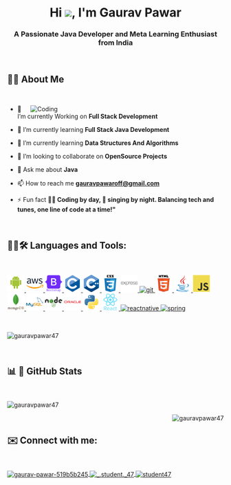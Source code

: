 <h1 align="center">Hi <img src="https://media.giphy.com/media/hvRJCLFzcasrR4ia7z/giphy.gif" width="30px">, I'm Gaurav Pawar</h1>
<h3 align="center">A Passionate Java Developer and Meta Learning Enthusiast from India</h3> <br>


<!-- About Me -->

<h2> 🙋‍♂️ About Me</h2> <br>
<div>
    <img align="right" alt="Coding" width="450" src="https://cdn.dribbble.com/users/1162077/screenshots/3848914/programmer.gif">
    <span align="left">

- 🔭 I’m currently Working on **Full Stack Development**
- 🌱 I’m currently learning **Full Stack Java Development**
- 🌱 I’m currently learning **Data Structures And Algorithms**
- 👯 I’m looking to collaborate on **OpenSource Projects**
- 💬 Ask me about **Java**
- 📫 How to reach me **gauravpawaroff@gmail.com**
- ⚡ Fun fact **👨‍💻 Coding by day, 🎤 singing by night. Balancing tech and tunes, one line of code at a time!"**

    </span>
</div>
<br>

<!-- Languages And Tools -->

<h2 align="left">🚀💡🛠️ Languages and Tools:</h2> <br>
<p align="left"> <a href="https://developer.android.com" target="_blank" rel="noreferrer"> <img src="https://raw.githubusercontent.com/devicons/devicon/master/icons/android/android-original-wordmark.svg" alt="android" width="40" height="40"/> </a> <a href="https://aws.amazon.com" target="_blank" rel="noreferrer"> <img src="https://raw.githubusercontent.com/devicons/devicon/master/icons/amazonwebservices/amazonwebservices-original-wordmark.svg" alt="aws" width="40" height="40"/> </a> <a href="https://getbootstrap.com" target="_blank" rel="noreferrer"> <img src="https://raw.githubusercontent.com/devicons/devicon/master/icons/bootstrap/bootstrap-plain-wordmark.svg" alt="bootstrap" width="40" height="40"/> </a> <a href="https://www.cprogramming.com/" target="_blank" rel="noreferrer"> <img src="https://raw.githubusercontent.com/devicons/devicon/master/icons/c/c-original.svg" alt="c" width="40" height="40"/> </a> <a href="https://www.w3schools.com/cpp/" target="_blank" rel="noreferrer"> <img src="https://raw.githubusercontent.com/devicons/devicon/master/icons/cplusplus/cplusplus-original.svg" alt="cplusplus" width="40" height="40"/> </a> <a href="https://www.w3schools.com/css/" target="_blank" rel="noreferrer"> <img src="https://raw.githubusercontent.com/devicons/devicon/master/icons/css3/css3-original-wordmark.svg" alt="css3" width="40" height="40"/> </a> <a href="https://expressjs.com" target="_blank" rel="noreferrer"> <img src="https://raw.githubusercontent.com/devicons/devicon/master/icons/express/express-original-wordmark.svg" alt="express" width="40" height="40"/> </a> <a href="https://git-scm.com/" target="_blank" rel="noreferrer"> <img src="https://www.vectorlogo.zone/logos/git-scm/git-scm-icon.svg" alt="git" width="40" height="40"/> </a> <a href="https://www.w3.org/html/" target="_blank" rel="noreferrer"> <img src="https://raw.githubusercontent.com/devicons/devicon/master/icons/html5/html5-original-wordmark.svg" alt="html5" width="40" height="40"/> </a> <a href="https://www.java.com" target="_blank" rel="noreferrer"> <img src="https://raw.githubusercontent.com/devicons/devicon/master/icons/java/java-original.svg" alt="java" width="40" height="40"/> </a> <a href="https://developer.mozilla.org/en-US/docs/Web/JavaScript" target="_blank" rel="noreferrer"> <img src="https://raw.githubusercontent.com/devicons/devicon/master/icons/javascript/javascript-original.svg" alt="javascript" width="40" height="40"/> </a> <a href="https://www.mongodb.com/" target="_blank" rel="noreferrer"> <img src="https://raw.githubusercontent.com/devicons/devicon/master/icons/mongodb/mongodb-original-wordmark.svg" alt="mongodb" width="40" height="40"/> </a> <a href="https://www.mysql.com/" target="_blank" rel="noreferrer"> <img src="https://raw.githubusercontent.com/devicons/devicon/master/icons/mysql/mysql-original-wordmark.svg" alt="mysql" width="40" height="40"/> </a> <a href="https://nodejs.org" target="_blank" rel="noreferrer"> <img src="https://raw.githubusercontent.com/devicons/devicon/master/icons/nodejs/nodejs-original-wordmark.svg" alt="nodejs" width="40" height="40"/> </a> <a href="https://www.oracle.com/" target="_blank" rel="noreferrer"> <img src="https://raw.githubusercontent.com/devicons/devicon/master/icons/oracle/oracle-original.svg" alt="oracle" width="40" height="40"/> </a> <a href="https://www.python.org" target="_blank" rel="noreferrer"> <img src="https://raw.githubusercontent.com/devicons/devicon/master/icons/python/python-original.svg" alt="python" width="40" height="40"/> </a> <a href="https://reactjs.org/" target="_blank" rel="noreferrer"> <img src="https://raw.githubusercontent.com/devicons/devicon/master/icons/react/react-original-wordmark.svg" alt="react" width="40" height="40"/> </a> <a href="https://reactnative.dev/" target="_blank" rel="noreferrer"> <img src="https://reactnative.dev/img/header_logo.svg" alt="reactnative" width="40" height="40"/> </a> <a href="https://spring.io/" target="_blank" rel="noreferrer"> <img src="https://www.vectorlogo.zone/logos/springio/springio-icon.svg" alt="spring" width="40" height="40"/> </a> </p> <br>


<!-- Current Streak -->

<p><img align="center" src="https://github-readme-streak-stats.herokuapp.com/?user=gauravpawar47&theme=dark&stroke=00ffff&ring=00ffff&fire=00ffff&currStreakLabel=00ffff" alt="gauravpawar47" /></p> <br>

<h2> 📊 🌟 GitHub Stats</h2> <br>

<!-- GitHub Stats -->

<p>&nbsp;<img align="left" src="https://github-readme-stats.vercel.app/api?username=gauravpawar47&show_icons=true&locale=en&theme=dark&text_color=00ffff&bg_color=00000000" alt="gauravpawar47" /></p>

<!-- Most Used Languages -->

<p><img align="right" src="https://github-readme-stats.vercel.app/api/top-langs?username=gauravpawar47&show_icons=true&locale=en&layout=compact&theme=dark&text_color=00ffff&bg_color=00000000" alt="gauravpawar47" /></p> <br>

<!-- Connect With Me -->

<h2 align="left"> ✉️ Connect with me:</h2> <br>
<p align="left">
  <a href="https://linkedin.com/in/gaurav-pawar-519b5b245" target="blank">
    <img align="center" src="https://raw.githubusercontent.com/rahuldkjain/github-profile-readme-generator/master/src/images/icons/Social/linked-in-alt.svg" alt="gaurav-pawar-519b5b245" height="30" width="40" />
  </a>
  <a href="https://instagram.com/_.student._47" target="blank">
    <img align="center" src="https://raw.githubusercontent.com/rahuldkjain/github-profile-readme-generator/master/src/images/icons/Social/instagram.svg" alt="_.student._47" height="30" width="40" />
  </a>
  <a href="https://www.leetcode.com/student47" target="blank">
    <img align="center" src="https://raw.githubusercontent.com/rahuldkjain/github-profile-readme-generator/master/src/images/icons/Social/leet-code.svg" alt="student47" height="30" width="40" />
  </a>
</p>

<br>